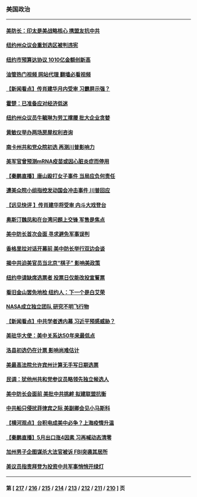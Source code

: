 ### 美国政治
---
#### [美防长：印太是美战略核心 携盟友抗中共](../../pages/ncid1078159/n13757037.md?06111645) 
#### [纽约州众议会重划选区被判违宪](../../pages/ncid1078159/n13756995.md?06111645) 
#### [纽约市预算达协议 1010亿金额创新高](../../pages/ncid1078159/n13756993.md?06111645) 
#### [油管热门视频 网站代理 翻墙必看视频](http://209.222.30.114:81/youtube.html?06111645)
#### [【新闻看点】传肖建华月内受审 习霸屏示强？](../../pages/ncid1078159/n13756863.md?06111645) 
#### [霍楚：已准备应对经济低迷](../../pages/ncid1078159/n13757023.md?06111645) 
#### [纽约州众议员牛毓琳为劳工撑腰 批大企业贪婪](../../pages/ncid1078159/n13757025.md?06111645) 
#### [黄敏仪举办两场房屋权利咨询](../../pages/ncid1078159/n13757032.md?06111645) 
#### [南卡州共和党众院初选 再测川普影响力](../../pages/ncid1078159/n13756824.md?06111645) 
#### [美军官曾预测mRNA疫苗或因心脏炎症而停用](../../pages/ncid1078159/n13756875.md?06111645) 
#### [【秦鹏直播】唐山殴打女子事件 当局应负何责任](../../pages/ncid1078159/n13756831.md?06111645) 
#### [遭美众院小组指控发动国会冲击事件 川普回应](../../pages/ncid1078159/n13756742.md?06111645) 
#### [【远见快评 】传肖建华将受审 内斗大戏登台](../../pages/ncid1078159/n13756829.md?06111645) 
#### [奥斯汀魏凤和在台湾问题上交锋 军售是焦点](../../pages/ncid1078159/n13756729.md?06111645) 
#### [美中防长首次会面 寻求避免军事误判](../../pages/ncid1078159/n13756558.md?06111645) 
#### [香格里拉对话开幕前 美中防长举行双边会谈](../../pages/ncid1078159/n13756513.md?06111645) 
#### [揭中共迫美官员当北京“棋子” 影响美政策](../../pages/ncid1078159/n13756162.md?06111645) 
#### [纽约申请缺席选票者 投票日仅能改投宣誓票](../../pages/ncid1078159/n13756298.md?06111645) 
#### [看旧金山罢免地检 纽约人：下一个是白艾荣](../../pages/ncid1078159/n13756296.md?06111645) 
#### [NASA成立独立团队 研究不明飞行物](../../pages/ncid1078159/n13756316.md?06111645) 
#### [【新闻看点】中共学者透内幕 习近平预感威胁？](../../pages/ncid1078159/n13755958.md?06111645) 
#### [美驻华大使：美中关系达50年来最低点](../../pages/ncid1078159/n13756184.md?06111645) 
#### [洛县初选仍在计票 影响尚难估计](../../pages/ncid1078159/n13756209.md?06111645) 
#### [美最高法院允许宾州计算无手写日期选票](../../pages/ncid1078159/n13756225.md?06111645) 
#### [民调：犹他州共和党参议员略领先独立候选人](../../pages/ncid1078159/n13756103.md?06111645) 
#### [美中防长会面前 美批中共挑衅 拟建联盟抗衡](../../pages/ncid1078159/n13755925.md?06111645) 
#### [中共船只侵扰菲律宾之际 美副卿会见小马斯科](../../pages/ncid1078159/n13755986.md?06111645) 
#### [【横河观点】台积电成美中必争？上海疫情升温](../../pages/ncid1078159/n13756147.md?06111645) 
#### [【秦鹏直播】5月出口涨4因素 习再喊动态清零](../../pages/ncid1078159/n13756107.md?06111645) 
#### [加州男子企图谋杀大法官被诉 FBI突袭其居所](../../pages/ncid1078159/n13756052.md?06111645) 
#### [美议员指责拜登为投资中共军事悄悄开绿灯](../../pages/ncid1078159/n13756097.md?06111645) 

---
#### 第 [ [217](./217.md?06111645) / [216](./216.md?06111645) / [215](./215.md?06111645) / [214](./214.md?06111645) / [213](./213.md?06111645) / [212](./212.md?06111645) / [211](./211.md?06111645) / [210](./210.md?06111645) ] 页

